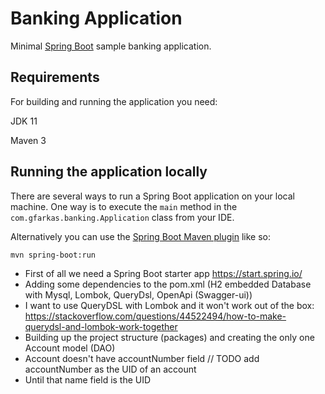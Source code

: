 # Banking Application

Minimal [Spring Boot](http://projects.spring.io/spring-boot/) sample banking application.

## Requirements

For building and running the application you need:

JDK 11

Maven 3

## Running the application locally

There are several ways to run a Spring Boot application on your local machine. One way is to execute the `main` method in the `com.gfarkas.banking.Application` class from your IDE.

Alternatively you can use the [Spring Boot Maven plugin](https://docs.spring.io/spring-boot/docs/current/reference/html/build-tool-plugins-maven-plugin.html) like so:

```shell
mvn spring-boot:run
```
- First of all we need a Spring Boot starter app
https://start.spring.io/
- Adding some dependencies to the pom.xml (H2 embedded Database with Mysql, Lombok, QueryDsl, OpenApi (Swagger-ui))
- I want to use QueryDSL with Lombok and it won't work out of the box: https://stackoverflow.com/questions/44522494/how-to-make-querydsl-and-lombok-work-together
- Building up the project structure (packages) and creating the only one Account model (DAO)
- Account doesn't have accountNumber field // TODO add accountNumber as the UID of an account
- Until that name field is the UID


